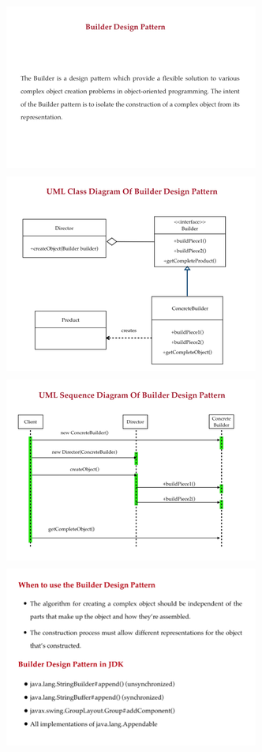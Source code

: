 ![1703511556812](image/01-builder/1703511556812.png)

![1703511585062](image/01-builder/1703511585062.png)

![1703511687330](image/01-builder/1703511687330.png)

![1703512360382](image/01-builder/1703512360382.png)
